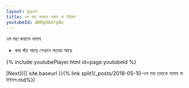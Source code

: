 ```yaml
---
layout: post
title: ওম মহা কথাভে নামায গা টাইমস
youtubeId: AKRpOAXrpBc
---
```

 
 
 ওম মহা কথাভে নামায  
 
 -  কার ষাঁড় আছে সেখানে পতাকা আছে 
 
  
 
  
 
 
 
 
 
 


{% include youtubePlayer.html id=page.youtubeId %}
 
[Next]({{ site.baseurl }}{% link  split1/_posts/2018-05-10-ওম মহা ঢাহাভে নামায গা টাইমস.md%})
 
